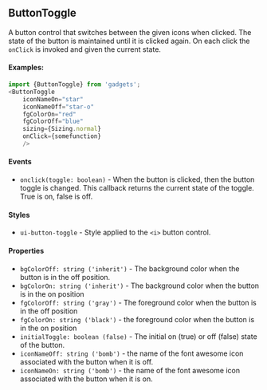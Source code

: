<a name="module_ButtonToggle"></a>

## ButtonToggle
A button control that switches between the given icons when clicked.The state of the button is maintained until it is clicked again.  Oneach click the `onClick` is invoked and given the current state.#### Examples:```javascriptimport {ButtonToggle} from 'gadgets';<ButtonToggle    iconNameOn="star"    iconNameOff="star-o"    fgColorOn="red"    fgColorOff="blue"    sizing={Sizing.normal}    onClick={somefunction}    />```#### Events- `onclick(toggle: boolean)` - When the button is clicked, then thebutton toggle is changed.  This callback returns the current stateof the toggle.  True is on, false is off.#### Styles- `ui-button-toggle` - Style applied to the `<i>` button control.#### Properties- `bgColorOff: string ('inherit')` - The background color when thebutton is in the off position.- `bgColorOn: string ('inherit')` - The background color when thebutton is in the on position- `fgColorOff: string ('gray')` - The foreground color when thebutton is in the off position- `fgColorOn: string ('black')` - the foreground color when thebutton is in the on position- `initialToggle: boolean (false)` - The initial on (true) oroff (false) state of the button.- `iconNameOff: string ('bomb')` - the name of the font awesome iconassociated with the button when it is off.- `iconNameOn: string ('bomb')` - the name of the font awesome iconassociated with the button when it is on.


